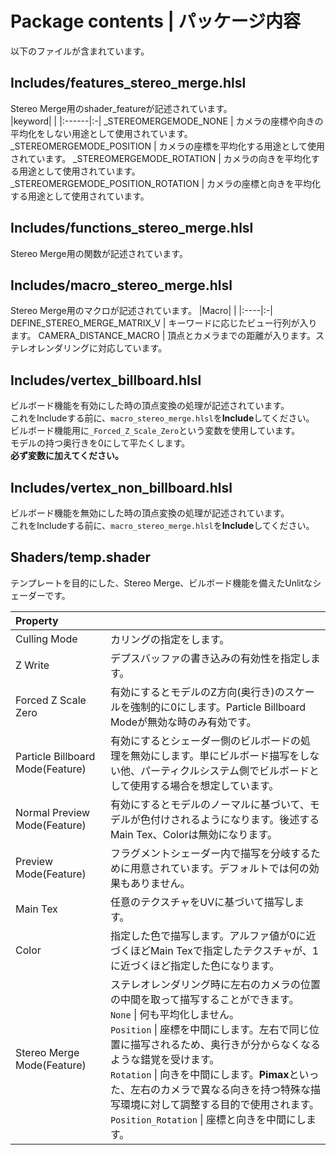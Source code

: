 # Package contents | パッケージ内容
以下のファイルが含まれています。<br>

## Includes/features_stereo_merge.hlsl
Stereo Merge用のshader_featureが記述されています。<br>
|keyword|  |
|:------|:-|
_STEREOMERGEMODE_NONE | カメラの座標や向きの平均化をしない用途として使用されています。
_STEREOMERGEMODE_POSITION | カメラの座標を平均化する用途として使用されています。
_STEREOMERGEMODE_ROTATION | カメラの向きを平均化する用途として使用されています。
_STEREOMERGEMODE_POSITION_ROTATION | カメラの座標と向きを平均化する用途として使用されています。

## Includes/functions_stereo_merge.hlsl
Stereo Merge用の関数が記述されています。

## Includes/macro_stereo_merge.hlsl
Stereo Merge用のマクロが記述されています。
|Macro|  |
|:----|:-|
DEFINE_STEREO_MERGE_MATRIX_V | キーワードに応じたビュー行列が入ります。
CAMERA_DISTANCE_MACRO | 頂点とカメラまでの距離が入ります。ステレオレンダリングに対応しています。

## Includes/vertex_billboard.hlsl
ビルボード機能を有効にした時の頂点変換の処理が記述されています。<br>
これをIncludeする前に、`macro_stereo_merge.hlsl`を**Include**してください。<br>
ビルボード機能用に`_Forced_Z_Scale_Zero`という変数を使用しています。<br>
モデルの持つ奥行きを0にして平たくします。<br>
**必ず変数に加えてください。**

## Includes/vertex_non_billboard.hlsl
ビルボード機能を無効にした時の頂点変換の処理が記述されています。<br>
これをIncludeする前に、`macro_stereo_merge.hlsl`を**Include**してください。



## Shaders/temp.shader
テンプレートを目的にした、Stereo Merge、ビルボード機能を備えたUnlitなシェーダーです。

|Property|  |
|:-------|:-|
|Culling Mode | カリングの指定をします。|
|Z Write | デプスバッファの書き込みの有効性を指定します。|
|Forced Z Scale Zero | 有効にするとモデルのZ方向(奥行き)のスケールを強制的に0にします。Particle Billboard Modeが無効な時のみ有効です。|
|Particle Billboard Mode(Feature) | 有効にするとシェーダー側のビルボードの処理を無効にします。単にビルボード描写をしない他、パーティクルシステム側でビルボードとして使用する場合を想定しています。|
|Normal Preview Mode(Feature) | 有効にするとモデルのノーマルに基づいて、モデルが色付けされるようになります。後述するMain Tex、Colorは無効になります。|
|Preview Mode(Feature) | フラグメントシェーダー内で描写を分岐するために用意されています。デフォルトでは何の効果もありません。|
|Main Tex | 任意のテクスチャをUVに基づいて描写します。|
|Color | 指定した色で描写します。アルファ値が0に近づくほどMain Texで指定したテクスチャが、1に近づくほど指定した色になります。|
|Stereo Merge Mode(Feature) | ステレオレンダリング時に左右のカメラの位置の中間を取って描写することができます。<br>`None` \| 何も平均化しません。<br>`Position` \| 座標を中間にします。左右で同じ位置に描写されるため、奥行きが分からなくなるような錯覚を受けます。<br>`Rotation` \| 向きを中間にします。**Pimax**といった、左右のカメラで異なる向きを持つ特殊な描写環境に対して調整する目的で使用されます。<br>`Position_Rotation` \| 座標と向きを中間にします。|